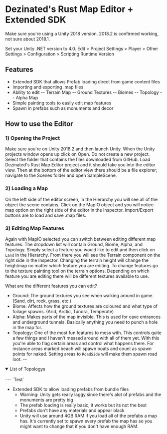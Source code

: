 # Dezinated's Rust Map Editor + Extended SDK

Make sure you're using a Unity 2018 version. 2018.2 is confirmed working, not sure about 2018.1.

Set your Unity .NET version to 4.0.
Edit > Project Settings > Player > Other Settings > Configuration > Scripting Runtime Version

## Features
- Extended SDK that allows Prefab loading direct from game content files
- Importing and exporting .map files
- Ability to edit
-- Terrain Map
-- Ground Textures
-- Biomes
-- Topology
-- Alpha Map
- Simple painting tools to easily edit map features
- Spawn in prefabs such as monuments and decor


## How to use the Editor

### 1) Opening the Project
Make sure you're on Unity 2018.2 and then launch Unity. When the Unity projects window opens up click on Open. Do not create a new project. Select the folder that contains the files downloaded from GitHub. Load Dezinated's Rust Map Editor project and it should take you into the editor view. Then at the bottom of the editor view there should be a file explorer; navigate to the Scenes folder and open SampleScene.

### 2) Loading a Map
On the left side of the editor screen, in the Hierarchy you will see all of the object the scene contains. Click on the MapIO object and you will notice map option on the right side of the editor in the Inspector. Import/Export buttons are to load and save .map files.

### 3) Editing Map Features
Again with MapIO selected you can switch between editing different map features. The dropdown list will contain Ground, Biome, Alpha, and Topology. Simply select a feature you would like to edit and then click on `Land` in the Hierarchy. From there you will see the Terrain component on the right side in the Inspector. Changing the terrain height will change the heightmap no matter which feature you are editing. To change features go to the texture painting tool on the terrain options. Depending on which feature you are editing there will be different textures available to use.

What are the different features you can edit?
- Ground: The ground textures you see when walking around in game. (Sand, dirt, rock, grass, etc.)
- Biome: Affects how the ground textures are coloured and what type of foilage spawns. (Arid, Arctic, Tundra, Temperate)
- Alpha: Makes parts of the map invisible. This is used for cave entrances and underground tunnels. Basically anything you need to punch a hole in the map for.
- Topology: One of the most fun features to mess with. This controls quite a few things and I haven't messed around with all of them yet. With this you're able to flag certain areas and control what happens there. For instance areas marked beach will spawn boats and count as spawn points for naked. Setting areas to `RoadSide` will make them spawn road loot.
-- 
<details open> 
<summary>List of Topologys</summary>
<br>
---	`Test`
</details>



- Extended SDK to allow loading prefabs from bundle files
	- Warning: Unity gets really laggy since there's alot of prefabs and the monuments are pretty big
	- The prefab loading is really basic, it works but its not the best
	- Prefabs don't have any materials and appear black
	- Unity will use around 4GB RAM if you load all of the prefabs a map has. It's currently set to spawn every prefab the map has so you might want to change that if you don't have enough RAM.